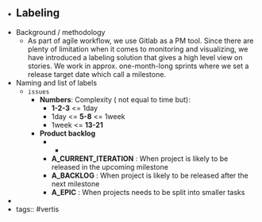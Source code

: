 - ## Labeling
- Background / methodology
	- As part of agile workflow, we use Gitlab as a PM tool.
	  Since there are plenty of limitation when it comes to monitoring and visualizing, we have introduced a labeling solution that gives a high level view on stories.
	  We work in approx. one-month-long sprints where we set a release target date which call a milestone.
- Naming and list of labels
	- `issues`
		- **Numbers**: Complexity ( not equal to time but):
			- **1-2-3** <= 1day
			- 1day <= **5-8** <= 1week
			- 1week <= **13-21**
		- **Product backlog**
			- -
			- **A_CURRENT_ITERATION** : When project is likely to be released in the upcoming milestone
			- **A_BACKLOG** : When project is likely to be released after the next milestone
			- **A_EPIC** : When projects needs to be split into smaller tasks
-
- tags:: #vertis